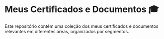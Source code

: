 # Meus Certificados e Documentos 🎓

Este repositório contém uma coleção dos meus certificados e documentos relevantes em diferentes áreas, organizados por segmentos.
